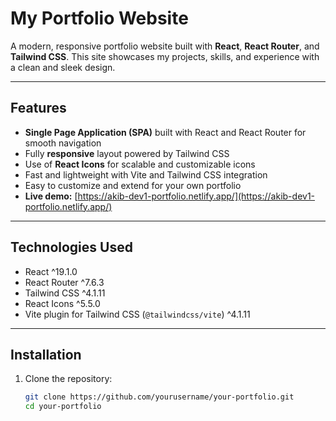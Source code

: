 # My Portfolio Website

A modern, responsive portfolio website built with **React**, **React Router**, and **Tailwind CSS**. This site showcases my projects, skills, and experience with a clean and sleek design.

---

## Features

- **Single Page Application (SPA)** built with React and React Router for smooth navigation
- Fully **responsive** layout powered by Tailwind CSS
- Use of **React Icons** for scalable and customizable icons
- Fast and lightweight with Vite and Tailwind CSS integration
- Easy to customize and extend for your own portfolio
- **Live demo:** [https://akib-dev1-portfolio.netlify.app/](https://akib-dev1-portfolio.netlify.app/)

---

## Technologies Used

- React ^19.1.0
- React Router ^7.6.3
- Tailwind CSS ^4.1.11
- React Icons ^5.5.0
- Vite plugin for Tailwind CSS (`@tailwindcss/vite`) ^4.1.11

---

## Installation

1. Clone the repository:

   ```bash
   git clone https://github.com/yourusername/your-portfolio.git
   cd your-portfolio
